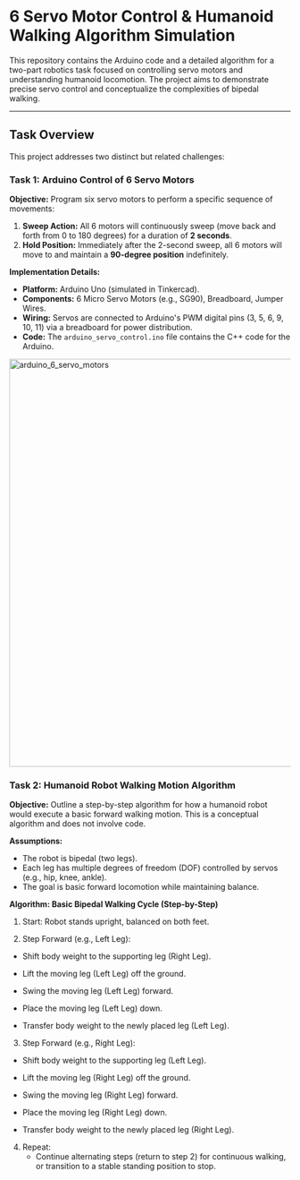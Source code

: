 # 6 Servo Motor Control & Humanoid Walking Algorithm Simulation

This repository contains the Arduino code and a detailed algorithm for a two-part robotics task focused on controlling servo motors and understanding humanoid locomotion. The project aims to demonstrate precise servo control and conceptualize the complexities of bipedal walking.

---

## Task Overview

This project addresses two distinct but related challenges:

### Task 1: Arduino Control of 6 Servo Motors

**Objective:** Program six servo motors to perform a specific sequence of movements:
1.  **Sweep Action:** All 6 motors will continuously sweep (move back and forth from 0 to 180 degrees) for a duration of **2 seconds**.
2.  **Hold Position:** Immediately after the 2-second sweep, all 6 motors will move to and maintain a **90-degree position** indefinitely.

**Implementation Details:**
* **Platform:** Arduino Uno (simulated in Tinkercad).
* **Components:** 6 Micro Servo Motors (e.g., SG90), Breadboard, Jumper Wires.
* **Wiring:** Servos are connected to Arduino's PWM digital pins (3, 5, 6, 9, 10, 11) via a breadboard for power distribution.
* **Code:** The `arduino_servo_control.ino` file contains the C++ code for the Arduino.

<img width="1440" height="729" alt="arduino_6_servo_motors" src="https://github.com/user-attachments/assets/814411ee-9c29-4867-9066-5ef8b4a65214" />

### Task 2: Humanoid Robot Walking Motion Algorithm

**Objective:** Outline a step-by-step algorithm for how a humanoid robot would execute a basic forward walking motion. This is a conceptual algorithm and does not involve code.

**Assumptions:**
* The robot is bipedal (two legs).
* Each leg has multiple degrees of freedom (DOF) controlled by servos (e.g., hip, knee, ankle).
* The goal is basic forward locomotion while maintaining balance.


**Algorithm: Basic Bipedal Walking Cycle (Step-by-Step)**

1. Start: Robot stands upright, balanced on both feet.

2. Step Forward (e.g., Left Leg):

- Shift body weight to the supporting leg (Right Leg).

- Lift the moving leg (Left Leg) off the ground.

- Swing the moving leg (Left Leg) forward.

- Place the moving leg (Left Leg) down.

- Transfer body weight to the newly placed leg (Left Leg).

3. Step Forward (e.g., Right Leg):

- Shift body weight to the supporting leg (Left Leg).

- Lift the moving leg (Right Leg) off the ground.

- Swing the moving leg (Right Leg) forward.

- Place the moving leg (Right Leg) down.

- Transfer body weight to the newly placed leg (Right Leg).

4. Repeat:
   -  Continue alternating steps (return to step 2) for continuous walking, or transition to a stable standing position to stop.

